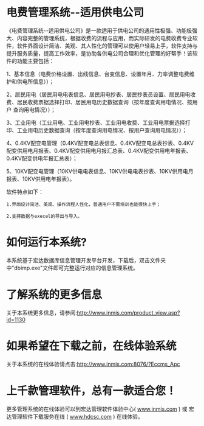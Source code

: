 # 电费管理系统--适用供电公司

《电费管理系统--适用供电公司》是一款适用于供电公司的通用性极强、功能极强大、内容完整的管理系统，根据收费的流程与应用，而实际研发的电费收费专业软件，软件界面设计简洁、美观、其人性化的管理可以使用户轻易上手，软件支持与提升服务质量，提高工作效率，是协助各供电公司合理和优化管理的好帮手！该软件的功能主要包括：

1、基本信息（电费价格设置、出线信息、台变信息、设置年月、力率调整电费维护和供电所信息））；

2、居民用电（居民用电电表信息、居民用电抄表、居民抄表员设置、居民用电收费、居民收费票据选择打印、居民用电历史数据查询（按年度查询用电情况、按用户 查询用电情况））；

3、工业用电（工业用电、工业用电抄表、工业用电收费、工业用电票据选择打印、工业用电历史数据查询（按年度查询用电情况、按用户查询用电情况））；

4、0.4KV配变电管理（0.4KV配变电总表信息、0.4KV配变电总表抄表、0.4KV配变供用电月报表、0.4KV配变供用电月报汇总表、0.4KV配变供用电年报表、0.4KV配变供电年报汇总表）；

5、10KV配变电管理（10KV供电电表信息、10KV供电电表抄表、10KV供用电月报表、10KV供用电年报表）。

软件特点如下：   

    1.界面设计简洁、美观、操作流程人性化，普通用户不需培训也能很快上手；  
    
    2.支持数据与execel的导出与导入。
    
# 如何运行本系统?

本系统基于宏达数据库信息管理开发平台开发，下载后，双击文件夹中"dbimp.exe"文件即可完整运行对应的信息管理系统。

# 了解系统的更多信息

关于本系统更多信息，请参阅:http://www.inmis.com/product_view.asp?id=1130

# 如果希望在下载之前，在线体验系统

关于本系统的在线体验请点击:http://www.inmis.com:8076/?Eccms_Apc

# 上千款管理软件，总有一款适合您！

更多管理系统的在线体验可以到宏达管理软件体验中心( www.inmis.com ) 或 宏达管理软件下载服务在线 ( www.hdcsc.com ) 在线体验。

